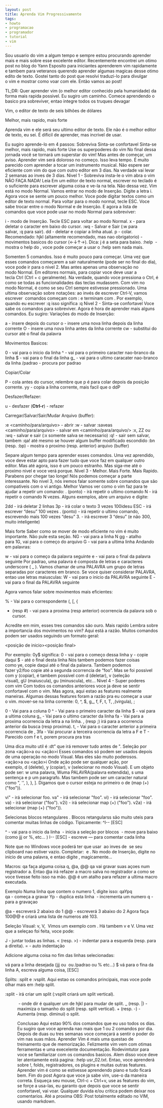 ```yaml
---
layout: post
title: Aprenda Vim Progressivamente
tags:
- howto
- programacao
- programador
- tutorial
- vim
---
```


Sou usuario do vim a algum tempo e sempre estou procurando aprender mais e mais sobre esse excelente editor.
Recentemente encontrei um otimo post no blog do Yann Esposito para iniciantes aprenderem vim rapidamente e tambem para veteranos querendo aprender algumas magicas desse otimo edito de texto.
Gostei tanto do post que resolvi traduzi-lo para divulgar o vim e mostrar como voar com ele.
Então vamos ao post!


TL;DR: Quer aprender vim (o melhor editor conhecido pela humanidade) da forma mais rapida possivel. Eu sugiro um caminho. Comece aprendendo o basico pra sobreviver, entao integre todos os truques devagar

Vim, o editor de texto de seis bilhões de dólares

Melhor, mais rapido, mais forte

Aprenda vim e ele será seu ultimo editor de texto. Ele não é o melhor editor de texto, eu sei. É dificil de aprender, mas incrivel de usar.
 
Eu sugiro aprende-lo em 4 passos:
Sobreviva
Sinta-se confortavel
Sinta-se melhor, mais rapido, mais forte
Use os superpoderes do vim
No final dessa jornada você se tornará um superstar do vim!
Mas antes de começar, um aviso. Aprender vim será doloroso no começo. Isso leva tempo. É muito parecido com aprender a tocar um instrumento musical. Não espere ser eficiente com vim do que com outro editor em 3 dias. Na verdade vai levar 2 semanas ao inves de 3 dias.
Nivel 1 - Sobreviva
insta-le o vim
abra o vim
NÃO FAÇA NADA! Leia
Em um editor de texto normal, escrever no teclado é o suficiente para escrever alguma coisa e ve-la na tela. Não dessa vez. Vim está no modo Normal. Vamos entrar no modo de Inserção. Digite a letra i.
Agora voce se sente um pouco melhor. Voce pode digitar textos como um editor de texto normal. Para voltar para o modo normal, tecle ESC.
Voce sabe trocar entre o modo Normal e de Inserção. E agora a lista de comandos que voce pode usar no modo Normal para sobreviver:

i - modo de Inserção. Tecle ESC para voltar ao modo Normal.
x - para deletar o caracter em baixo do cursor.
:wq - Salvar e Sair (:w para salvar, :q para sair).
dd - deletar e copiar a linha atual.
p - colar.
Recomendado:
hjkl (altamente recomendado, mas nao obrigatorio) - movimentos basicos do cursor (←↓↑→). Dica: j é a seta para baixo.
:help <comando> - mostra o help do <comando>, voce pode começar a usar o :help sem nada mais.

Somenten 5 comandos. Isso é muito pouco para começar. Uma vez que esses comandos começarem a sair naturalmente (pode ser no final do dia), voce pode ir para o nivel 2.
Mas antes apenas uma observação no modo Normal. Em editores normais, para copiar voce deve usar a tecla Ctrl (Ctrl + c geralmente). Na verdade, quando voce pressiona o Ctrl, é como se todas as funcionalidades das teclas mudassem. Com vim no modo Normal, é como se seu Ctrl sempre estivesse pressionado.
Uma ultima observação sobre notações:
ao invés de escrever Ctrl-V, vamos escrever <C-V>
comandos começam com : e terminam com <enter>. Por exemplo, quando eu escrever :q isso significa :q<enter>
Nivel 2 - Sinta-se confortavel
Voce sabe os comandos para sobreviver. Agora é hora de aprender mais alguns comandos. Eu sugiro:
Variações do modo de Inserção:

a - insere depois do cursor
o - insere uma nova linha depois da linha corrente
O - insere uma nova linha antes da linha corrente
cw - substitui do cursor até o final da palavra

Movimentos Basicos:

0 - vai para o inicio da linha
^ - vai para o primeiro caracter nao-branco da linha
$ - vai para o final da linha
g_ - vai para o ultimo caracater nao-branco da linha
/padrao - procura por padrao

Copiar/Colar

P - cola antes do cursor, relembre que p é para colar depois da posição corrente.
yy - copia a linha corrente, mais facil que o ddP

Desfazer/Refazer:

u - desfazer
<C-r> (**Ctrl-r**) - refazer

Carregar/Salvar/Sair/Mudar Arquivo (buffer):

:e <caminho/para/arquivo> - abrir
:w - salvar
:saveas <caminho/para/arquivo> - salvar em <caminho/para/arquivo/>
:x, ZZ ou :wq - salvar e sair (:x somente salva se necessario)
:q! - sair sem salvar, tambem :qa! até mesmo se houver algum buffer modificado escondido
:bn (resp. :bp) - mostra o proximo (resp. anterior) arquivo (buffer)

Separe algum tempo para aprender esses comandos. Uma vez aprendido, voce deve estar apto para fazer tudo que voce faz em qualquer outro editor. Mas até agora, isso é um pouco estranho. Mas siga-me até o proximo nivel e voce verá porque.
Nivel 3 - Melhor. Mais Forte. Mais Rapido.
Parabens por chegar tao longe! Nós podemos começar a parte interessante. No nivel 3, nós iremos falar somente sobre comandos que são compativeis com o vi antigo.
Melhor
Vamos ver como o vim faz para te ajudar a repetir um comando:
. (ponto) - irá repetir o ultimo comando
N<comando> - irá repetir o comando N vezes.
Alguns exemplos, abre um arquivo e digite:

2dd - irá deletar 2 linhas
3p - irá colar o texto 3 vezes
100idesu ESC - irá escrever “desu” 100 vezes
. (ponto) - irá repetir o ultimo comando, escrevendo mais 100 vezes “desu”
3. - irá escrever 3 “desu” (e não 300, muito inteligente)

Mais forte
Saber como se mover de modo eficiente no vim é muito importante. Não pule esta seção.
NG - vai para a linha N
gg - atalho para 1G, vai para o começo do arquivo
G - vai para a ultima linha
Andando em palavras:

w - vai para o começo da palavra seguinte
e - vai para o final da palavra seguinte
Por padrao, uma palavra é composta de letras e caracteres underscore ( _ ). Vamos chamar de uma PALAVRA um grupo de letras separadas por caracteres em branco. Se voce quiser considerar PALAVRA, entao use letras maiusculas:
W - vai para o inicio da PALAVRA seguinte
E - vai para o final da PALAVRA seguinte 





Agora vamos falar sobre movimentos mais eficientes:

% - Vai para o correspondente (, [, {
* (resp #) - vai para a proxima (resp anterior) ocorrencia da palavra sob o cursor.

Acredite em mim, esses tres comandos são ouro.
Mais rapido
Lembra sobre a importancia dos movimentos no vim? Aqui está a razão. Muitos comandos podem ser usados seguindo um formato geral:

<posição de inicio><comando><posição final>

Por exemplo: 0y$ significa:
0 - vai para o começo dessa linha
y - copie daqui
$ - até o final desta linha
Nós tambem podemos fazer coisas como ye, copie daqui até o final da palavra. Tambem podemos fazer y2/foo copie até a segunda ocorrencia de “foo”.
Mas se foi possivel com y (copiar), é tambem possivel com d (deletar), v (seleção visual), gU (maiuscula), gu (minuscula), etc…
Nivel 4 - Super poderes com vim
Com todos os comandos anteriores voce ja deve se sentir confortavel com o vim. Mas agora, aqui estao as features realmente maneiras. Algumas dessas features foram a razão pra eu começar a usar o vim.
mover-se na linha corrente: 0, ^, $, g_, f, F, t, T, ,(virgula), ;

0 - Vai para a coluna 0
^ - Vai para o primeiro caracter da linha
$ - vai para a ultima coluna
g_ - Vai para o ultimo caracter da linha
fa - Vai para a proxima ocorrencia da letra a na linha. , (resp ;) irá para a ocorrencia anterior da busca (resp proxima).
t, - Vai para o caracter anterior a primeira ocorrencia de ,
3fa - Vai procurar a terceira ocorrencia da letra a
F e T - Parecido com f e t, porem procura pra tras




Uma dica muito util é :dt" que irá remover tudo antes de ".
Seleção por zona <ação>a<objeto> ou <ação>i<objeto>
Esses comandos só podem ser usados depois de uma operação no modo Visual. Mas eles são muito poderosos.
<ação>a<objeto> ou <ação>i<objeto>
Onde ação pode ser qualquer ação, por exemplo, d (delete), y (copiar), v (selecionar no modo Visual). E um objeto pode ser: w uma palavra, Wuma PALAVRA(palavra extendida), s uma sentença e p um paragrafo. Mas tambem pode ser um caracter natural como ", '', ), }, ].
Digamos que o cursor esteja no primeiro o de (map (+) ("foo")).

vi" - irá selecionar foo.
va" - irá selecionar "foo".
vi) - irá selecionar "foo".
va) - irá selecionar ("foo").
v2i) - irá selecionar map (+) ("foo").
v2a) - irá selecionar (map (+) ("foo")).

Selecionas blocos retangulares <C-v>.
Blocos retangularss são muito uteis para comentar muitas linhas de código. Tipicamente: ^<C-v><C-d>I-- [ESC]

^ - vai para o inicio da linha
<C-v> - inicia a seleção por blocos
<C-d> - move para baixo (como jjj or %, etc… )
I-- [ESC] - escreve — para comentar cada linha


Note que no Windows voce poderá ter que usar <C-q> ao inves de <C-v> se seu clipboard nao estiver vazio.
Completar: <C-n> e <C-p>.
No modo de Inserção, digite no inicio de uma palavra, e entao digite <C-p>, magicamente…

Macros: qa faça alguma coisa q, @a, @@
qa vai gravar suas açoes num registrador a. Entao @a irá refazer a macro salva no registrador a como se voce tivesse feito isso na mão. @@ é um atalho para refazer a ultima macro executada.

Exemplo
Numa linha que contem o numero 1, digite isso:
qaYp<C-a>q  
qa - começa a gravar
Yp - duplica esta linha
<C-a> - incrementa um numero
q - para a gravaçao

@a - escreverá 2 abaixo do 1
@@ - escreverá 3 abaixo do 2
Agora faça 100@@ e criará uma lista de numeros até 103.


Seleção Visual: v, V, <C-v>
Vimos um exemplo com <C-v>. Há tambem v e V. Uma vez que a seleçao foi feita, voce pode:

J - juntar todas as linhas.
< (resp. >) - indentar para a esquerda (resp. para a direita).
= - auto indentação


Adicione alguma coisa no fim das linhas selecionadas:

<C-v>
vá para a linha desejada (jjj ou <C-d> ou /padrao ou % etc…)
$ vá para o fina da linha
A, escreva alguma coisa, [ESC]


Splits: :split e :vsplit.
Aqui estao os comandos principais, mas voce pode olhar mais em :help split.

:split - irá criar um split (:vsplit criará um split vertical).
<C-w><dir> - onde dir é qualquer um de hjkl para mudar de split.
<C-w>_ (resp. <C-w>|) - maximiza o tamanho do split (resp. split vertical).
<C-w>+ (resp. <C-w>-) - Aumenta (resp. diminui) o split.




Conclusao
Aqui estao 90% dos comandos que eu uso todos os dias. Eu sugiro que voce aprenda nao mais que 1 ou 2 comandos por dia. Depois de duas ou tres semanas voce começará a sentir o poder do vim nas suas mãos.
Aprender Vim é mais uma questao de treinamento que de memorização. Felizmente vim vem com otimas ferramentas e uma execelente documentação. Rodevimtutor para voce se familiarizar com os comandos basicos. Alem disso voce deve ler atentamente está pagina: :help usr_02.txt.
Entao, voce aprenderá sobre !, folds, registradores, os plugins e muitas outras features. Aprender vim é como se estivesse aprendendo piano e tudo ficará bem.
Fim do post
Agora que voce ja sabe vim, use-o da maneira correta. Esqueça seu mouse, Ctrl-c + Ctrl+v, use as features do vim, se forçe a usa-las, eu garanto que depois que voce se sentir confortavel, vai voar.
Qualquer duvida e/ou critica podem deixar nos comentarios.
Até a proxima
OBS: Post totalmente editado no VIM, usando markdown.
